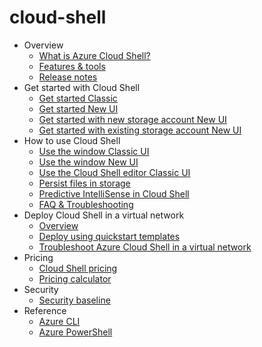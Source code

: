 # cloud-shell
  - Overview
    - [What is Azure Cloud Shell?](https://learn.microsoft.com/en-us/azure/cloud-shell/overview)
    - [Features & tools](https://learn.microsoft.com/en-us/azure/cloud-shell/features)
    - [Release notes](https://learn.microsoft.com/en-us/azure/cloud-shell/release-notes)
  - Get started with Cloud Shell
    - [Get started Classic](https://learn.microsoft.com/en-us/azure/cloud-shell/get-started/classic)
    - [Get started New UI](https://learn.microsoft.com/en-us/azure/cloud-shell/get-started/ephemeral)
    - [Get started with new storage account New UI](https://learn.microsoft.com/en-us/azure/cloud-shell/get-started/new-storage)
    - [Get started with existing storage account New UI](https://learn.microsoft.com/en-us/azure/cloud-shell/get-started/existing-storage)
  - How to use Cloud Shell
    - [Use the window Classic UI](https://learn.microsoft.com/en-us/azure/cloud-shell/using-the-shell-window)
    - [Use the window New UI](https://learn.microsoft.com/en-us/azure/cloud-shell/new-ui-shell-window)
    - [Use the Cloud Shell editor Classic UI](https://learn.microsoft.com/en-us/azure/cloud-shell/using-cloud-shell-editor)
    - [Persist files in storage](https://learn.microsoft.com/en-us/azure/cloud-shell/persisting-shell-storage)
    - [Predictive IntelliSense in Cloud Shell](https://learn.microsoft.com/en-us/azure/cloud-shell/cloud-shell-predictive-intellisense)
    - [FAQ & Troubleshooting](https://learn.microsoft.com/en-us/azure/cloud-shell/faq-troubleshooting)
  - Deploy Cloud Shell in a virtual network
    - [Overview](https://learn.microsoft.com/en-us/azure/cloud-shell/vnet/overview)
    - [Deploy using quickstart templates](https://learn.microsoft.com/en-us/azure/cloud-shell/vnet/deployment)
    - [Troubleshoot Azure Cloud Shell in a virtual network](https://learn.microsoft.com/en-us/azure/cloud-shell/vnet/troubleshooting)
  - Pricing
    - [Cloud Shell pricing](https://learn.microsoft.com/en-us/azure/cloud-shell/pricing)
    - [Pricing calculator](https://azure.microsoft.com/pricing/calculator/)
  - Security
    - [Security baseline](https://learn.microsoft.com/security/benchmark/azure/baselines/cloud-shell-security-baseline?bc=%2fazure%2fbread%2ftoc.json&toc=%2fazure%2fcloud-shell%2ftoc.json)
  - Reference
    - [Azure CLI](https://learn.microsoft.com/cli/azure/)
    - [Azure PowerShell](https://learn.microsoft.com/powershell/azure/)
